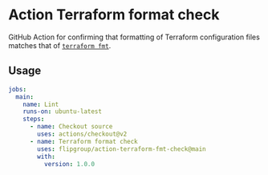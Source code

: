 # Action Terraform format check

GitHub Action for confirming that formatting of Terraform configuration files matches that of [`terraform fmt`](https://www.terraform.io/docs/cli/commands/fmt.html).

## Usage

```yaml
jobs:
  main:
    name: Lint
    runs-on: ubuntu-latest
    steps:
      - name: Checkout source
        uses: actions/checkout@v2
      - name: Terraform format check
        uses: flipgroup/action-terraform-fmt-check@main
        with:
          version: 1.0.0
```
